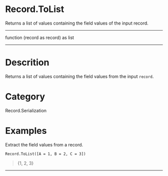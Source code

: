 ﻿# Record.ToList
Returns a list of values containing the field values of the input record.
***
function (record as record) as list
***
# Descrition 
Returns a list of values containing the field values from the input <code>record</code>.
# Category 
Record.Serialization
# Examples 
Extract the field values from a record.
```
Record.ToList([A = 1, B = 2, C = 3])
```
> {1, 2, 3}
***
